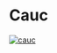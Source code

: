 # Cauc

[![cauc](https://github.com/Rodslater/cauc/actions/workflows/main.yml/badge.svg)](https://github.com/Rodslater/cauc/actions/workflows/main.yml)
